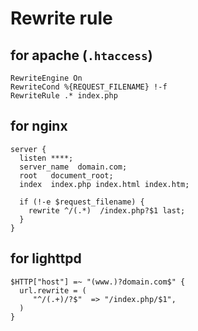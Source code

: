 # Rewrite rule

## for apache (`.htaccess`)

```config
RewriteEngine On
RewriteCond %{REQUEST_FILENAME} !-f
RewriteRule .* index.php
```

## for nginx

```config
server {
  listen ****;
  server_name  domain.com;
  root   document_root;
  index  index.php index.html index.htm;

  if (!-e $request_filename) {
    rewrite ^/(.*)  /index.php?$1 last;
  }
}
```

## for lighttpd

```config
$HTTP["host"] =~ "(www.)?domain.com$" {
  url.rewrite = (
     "^/(.+)/?$"  => "/index.php/$1",
  )
}
```
